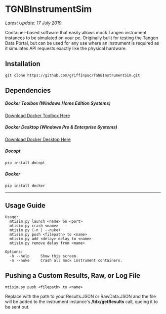 # TGNBInstrumentSim

*Latest Update: 17 July 2019*


Container-based software that easily allows mock Tangen instrument instances to be simulated
on your pc. Originally built for testing the Tangen Data Portal, but can be used for any use where
an instrument is required as it simulates API requests exactly like the physical hardware.

## Installation
~~~~
git clone https://github.com/griffinpuc/TGNBInstrumentSim.git
~~~~

## Dependencies
##### Docker Toolbox (Windows Home Edition Systems)  
[Download Docker Toolbox Here](https://docs.docker.com/toolbox/toolbox_install_windows/)

##### Docker Desktop (Windows Pro & Enterprise Systems)
[Download Docker Desktop Here](https://hub.docker.com/editions/community/docker-ce-desktop-windows)

##### Docopt
~~~~
pip install docopt
~~~~
##### Docker
~~~~
pip install docker
~~~~

***

## Usage Guide

~~~~
Usage:
  mtisim.py launch <name> on <port>
  mtisim.py crash <name>
  mtisim.py (-n | --nuke)
  mtisim.py push <filepath> to <name>
  mtisim.py add <delay> delay to <name>
  mtisim.py remove delay from <name>

Options:
  -h --help     Show this screen.
  -n --nuke     Crash all mock instrument containers.
~~~~

## Pushing a Custom Results, Raw, or Log File

~~~~
mtisim.py push <filepath> to <name>
~~~~

Replace <filepath> with the path to your Results.JSON or RawData.JSON and the file will be added to
the instrument instance's **/tdx/getResults** call, queing it to be sent out.
